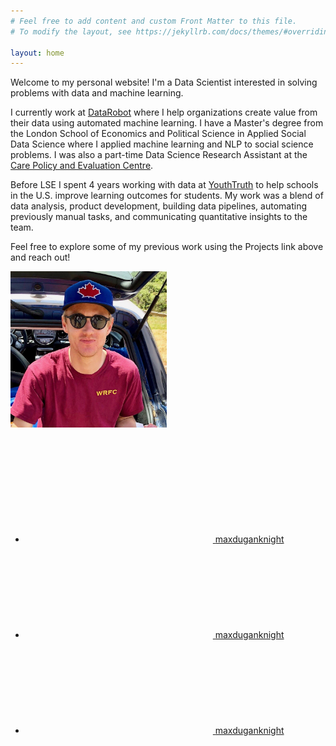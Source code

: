 ```yaml
---
# Feel free to add content and custom Front Matter to this file.
# To modify the layout, see https://jekyllrb.com/docs/themes/#overriding-theme-defaults

layout: home
---
```


Welcome to my personal website! I'm a Data Scientist interested in solving problems with data and machine learning. 

I currently work at [DataRobot][DataRobot] where I help organizations create value from their data using automated machine learning. I have a Master's degree from the London School of Economics and Political Science in Applied Social Data Science where I applied machine learning and NLP to social science problems. I was also a part-time Data Science Research Assistant at the [Care Policy and Evaluation Centre][Care Policy and Evaluation Centre].

Before LSE I spent 4 years working with data at [YouthTruth][YouthTruth] to help schools in the U.S. improve learning outcomes for students. My work was a blend of data analysis, product development, building data pipelines, automating previously manual tasks, and communicating quantitative insights to the team. 

Feel free to explore some of my previous work using the Projects link above and reach out!

<img src="/assets/images/me.jpeg" width="250"/>
<br/><br/>
<div style="text-align:left">
	<ul class="social-media-list"><li><a href="https://www.linkedin.com/in/maxduganknight"><svg class="svg-icon"><use xlink:href="/assets/minima-social-icons.svg#linkedin"></use></svg> <span class="username">maxduganknight</span></a></li><li><a href="https://www.twitter.com/maxduganknight"><svg class="svg-icon"><use xlink:href="/assets/minima-social-icons.svg#twitter"></use></svg> <span class="username">maxduganknight</span></a></li><li><a href="https://github.com/maxduganknight"><svg class="svg-icon"><use xlink:href="/assets/minima-social-icons.svg#github"></use></svg> <span class="username">maxduganknight</span></a></li></ul>
</div>


[DataRobot]: https://datarobot.com
[YouthTruth]: https://youthtruthsurvey.org 
[Care Policy and Evaluation Centre]: https://www.lse.ac.uk/cpec
